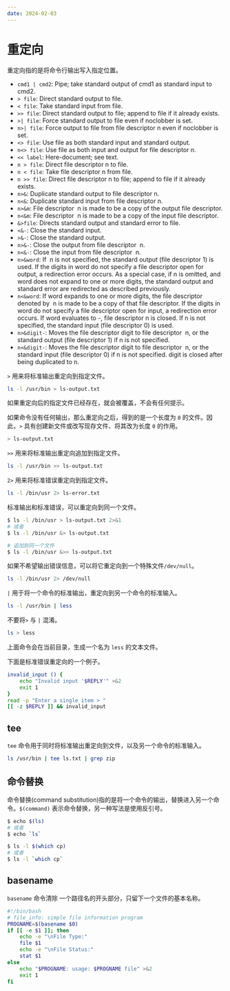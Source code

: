 ```yaml
---
date: 2024-02-03
---
```


# 重定向

重定向指的是将命令行输出写入指定位置。

- `cmd1 | cmd2`: Pipe; take standard output of cmd1 as standard input to cmd2.
- `> file`: Direct standard output to file.
- `< file`: Take standard input from file.
- `>> file`: Direct standard output to file; append to file if it already exists.
- `>| file`: Force standard output to file even if noclobber is set.
- `n>| file`: Force output to file from file descriptor n even if noclobber is set.
- `<> file`: Use file as both standard input and standard output.
- `n<> file`: Use file as both input and output for file descriptor n.
- `<< label`: Here-document; see text.
- `n > file`: Direct file descriptor n to file.
- `n < file`: Take file descriptor n from file.
- `n >> file`: Direct file descriptor n to file; append to file if it already exists.
- `n>&`: Duplicate standard output to file descriptor n.
- `n<&`: Duplicate standard input from file descriptor n.
- `n>&m`: File descriptor  n is made to be a copy of the output file descriptor.
- `n<&m`: File descriptor  n is made to be a copy of the input file descriptor.
- `&>file`: Directs standard output and standard error to file.
- `<&-`: Close the standard input.
- `>&-`: Close the standard output.
- `n>&-`: Close the output from file descriptor  n.
- `n<&-`: Close the input from file descriptor  n.
- `n>&word`: If  n is not specified, the standard output (file descriptor 1) is used. If the digits in word do not specify a file descriptor open for output, a redirection error occurs. As a special case, if n is omitted, and word does not expand to one or more digits, the standard output and standard error are redirected as described previously.
- `n<&word`: If word expands to one or more digits, the file descriptor denoted by  n is made to be a copy of that file descriptor. If the digits in word do not specify a file descriptor open for input, a redirection error occurs. If word evaluates to -, file descriptor n is closed. If n is not specified, the standard input (file descriptor 0) is used.
- `n>&digit-`: Moves the file descriptor digit to file descriptor  n, or the standard output (file descriptor 1) if n is not specified.
- `n<&digit-`: Moves the file descriptor digit to file descriptor  n, or the standard input (file descriptor 0) if n is not specified. digit is closed after being duplicated to n.

`>` 用来将标准输出重定向到指定文件。

```bash
ls -l /usr/bin > ls-output.txt
```

如果重定向后的指定文件已经存在，就会被覆盖，不会有任何提示。

如果命令没有任何输出，那么重定向之后，得到的是一个长度为 `0` 的文件。因此，`>` 具有创建新文件或改写现存文件、将其改为长度 `0` 的作用。

```bash
> ls-output.txt
```

`>>` 用来将标准输出重定向追加到指定文件。

```bash
ls -l /usr/bin >> ls-output.txt
```

`2>` 用来将标准错误重定向到指定文件。

```bash
ls -l /bin/usr 2> ls-error.txt
```

标准输出和标准错误，可以重定向到同一个文件。

```bash
$ ls -l /bin/usr > ls-output.txt 2>&1
# 或者
$ ls -l /bin/usr &> ls-output.txt

# 追加到同一个文件
$ ls -l /bin/usr &>> ls-output.txt
```

如果不希望输出错误信息，可以将它重定向到一个特殊文件`/dev/null`。

```bash
ls -l /bin/usr 2> /dev/null
```

`|` 用于将一个命令的标准输出，重定向到另一个命令的标准输入。

```bash
ls -l /usr/bin | less
```

不要将`>` 与 `|` 混淆。

```bash
ls > less
```

上面命令会在当前目录，生成一个名为 `less` 的文本文件。

下面是标准错误重定向的一个例子。

```bash
invalid_input () {
    echo "Invalid input '$REPLY'" >&2
    exit 1
}
read -p "Enter a single item > "
[[ -z $REPLY ]] && invalid_input
```

## tee

`tee` 命令用于同时将标准输出重定向到文件，以及另一个命令的标准输入。

```bash
ls /usr/bin | tee ls.txt | grep zip
```

## 命令替换

命令替换(command substitution)指的是将一个命令的输出，替换进入另一个命令。`$(command)` 表示命令替换，另一种写法是使用反引号。

```bash
$ echo $(ls)
# 或者
$ echo `ls`

$ ls -l $(which cp)
# 或者
$ ls -l `which cp`
```

## basename

`basename` 命令清除 一个路径名的开头部分，只留下一个文件的基本名称。

```bash
#!/bin/bash
# file_info: simple file information program
PROGNAME=$(basename $0)
if [[ -e $1 ]]; then
    echo -e "\nFile Type:"
    file $1
    echo -e "\nFile Status:"
    stat $1
else
    echo "$PROGNAME: usage: $PROGNAME file" >&2
    exit 1
fi
```
